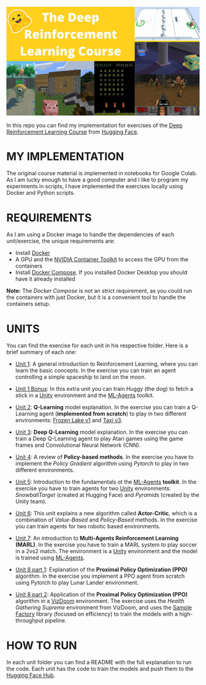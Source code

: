 ![Course Image](etc/course_image.jpg)

In this repo you can find my implementation for exercises of the [Deep Reinforcement Learning Course](https://huggingface.co/deep-rl-course) from [Hugging Face](https://huggingface.co/).

# MY IMPLEMENTATION

The original course material is implemented in notebooks for Google Colab. As I am lucky enough to have a good computer and I like to program my experiments in scripts, I have implemented the exercises locally using Docker and Python scripts.

# REQUIREMENTS

As I am using a Docker image to handle the dependencies of each unit/exercise, the unique requirements are:
- Install [Docker](https://docs.docker.com/get-docker/)
- A GPU and the [NVIDIA Container Toolkit](https://github.com/NVIDIA/nvidia-docker) to access the GPU from the containers
- Install [Docker Compose](https://docs.docker.com/compose/install/). If you installed Docker Desktop you should have it already installed

**Note:** The *Docker Compose* is not an strict requirement, as you could run the containers with just Docker, but it is a convenient tool to handle the containers setup.

# UNITS

You can find the exercise for each unit in his respective folder. Here is a brief summary of each one:
- [Unit 1](unit-1): A general introduction to Reinforcement Learning, where you can learn the basic concepts. In the exercise you can train an agent controlling a simple spaceship to land on the moon.

- [Unit 1 Bonus](unit-1-bonus): In this extra unit you can train Huggy (the dog) to fetch a stick in a [Unity](https://unity.com/) environment and the [ML-Agents](https://github.com/Unity-Technologies/ml-agents) toolkit.

- [Unit 2](unit-2): **Q-Learning** model explanation. In the exercise you can train a Q-Learning agent (**implemented from scratch**) to play in two different environments: [Frozen Lake v1](https://www.gymlibrary.dev/environments/toy_text/frozen_lake/) and [Taxi v3](https://www.gymlibrary.dev/environments/toy_text/taxi/).

- [Unit 3](unit-3): **Deep Q-Learning** model explanation. In the exercise you can train a Deep Q-Learning agent to play Atari games using the game frames and Convolutional Neural Network (CNN).

- [Unit 4](unit-4): A review of **Policy-based methods**. In the exercise you have to implement the *Policy Gradient* algorithm using *Pytorch* to play in two different environments.

- [Unit 5](unit-5): Introduction to the fundamentals ot the [ML-Agents](https://github.com/Unity-Technologies/ml-agents) **toolkit**. In the exercise you have to train agents for two [Unity](https://unity.com/) environments: *SnowballTarget* (created at Hugging Face) and *Pyramids* (created by the Unity team).

- [Unit 6](unit-6): This unit explains a new algorithm called **Actor-Critic**, which is a combination of *Value-Based* and *Policy-Based* methods. In the exercise you can train agents for two robotic based environments.

- [Unit 7](unit-7): An introduction to **Multi-Agents Reinforcement Learning (MARL)**. In the exercise you have to train a MARL system to play soccer in a 2vs2 match. The environment is a [Unity](https://unity.com/) environment and the model is trained using [ML-Agents](https://github.com/Unity-Technologies/ml-agents).

- [Unit 8 part 1](unit-8): Explanation of the **Proximal Policy Optimization (PPO)** algorithm. In the exercise you implement a PPO agent from scratch using Pytorch to play Lunar Lander environment.

- [Unit 8 part 2](unit-8-part2): Application of the **Proximal Policy Optimization (PPO)** algorithm in a [VizDoom](https://vizdoom.cs.put.edu.pl/) environment. The exercise uses the *Health Gathering Supreme* environment from VizDoom, and uses the [Sample Factory](https://www.samplefactory.dev/) library (focused on efficiency) to train the models with a high-throughput pipeline.

# HOW TO RUN

In each unit folder you can find a README with the full explanation to run the code. Each unit has the code to train the models and push them to the [Hugging Face Hub](https://huggingface.co/docs/hub/index).

